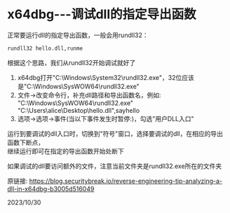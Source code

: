 # x64dbg---调试dll的指定导出函数

正常要运行dll的指定导出函数，一般会用rundll32：  
```r
rundll32 hello.dll,runme
```

根据这个思路，我们从rundll32开始调试就好了  
1. x64dbg打开"C:\Windows\System32\rundll32.exe"，32位应该是"C:\Windows\SysWOW64\rundll32.exe"
2. 文件->改变命令行，补充dll路径和导出函数名，例如: "C:\Windows\SysWOW64\rundll32.exe" "C:\Users\alice\Desktop\hello.dll",sayhello
3. 选项->选项->事件(当以下事件发生时暂停:)，勾选"用户DLL入口"

运行到要调试的dll入口时，切换到"符号"窗口，选择要调试的dll，在相应的导出函数下断点，  
继续运行即可在指定的导出函数开始处断下  

如果调试的dll要访问额外的文件，注意当前文件夹是rundll32.exe所在的文件夹  


原链接: https://blog.securitybreak.io/reverse-engineering-tip-analyzing-a-dll-in-x64dbg-b3005d516049  


2023/10/30  
